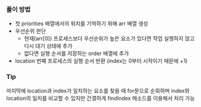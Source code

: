 ### 풀이 방법

- 첫 priorities 배열에서의 위치를 기억하기 위해 arr 배열 생성
- 우선순위 판단
  - 현재(arr[0]) 프로세스보다 우선순위가 높은 요소가 있다면 작업 실행하지 않고 다시 대기 상태에 추가
  - 없다면 실행 순서를 저장하는 order 배열에 추가
- location 번째 프로세스의 실행 순서 반환 (index는 0부터 시작이기 때문에 +1)

### Tip

마지막에 location과 index가 일치하는 요소를 찾을 때 for문으로 순회하며 index와 location의 일치를 비교할 수 있지만 간결하게 findIndex 메소드를 이용해서 처리 가능
